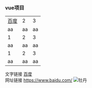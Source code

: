 ### vue项目
<table>
	<tr>
		<td><a href="https://www.baidu.com/">百度</a></td>
		<td>2</td>
		<td>3</td>
	</tr>
	<tr>
		<td>aa</td>
		<td>aa</td>
		<td>aa</td>
	</tr>
  <tr>
		<td>1</td>
		<td>2</td>
		<td>3</td>
	</tr>
	<tr>
		<td>aa</td>
		<td>aa</td>
		<td>aa</td>
	</tr>
  <tr>
		<td>1</td>
		<td>2</td>
		<td>3</td>
	</tr>
	<tr>
		<td>aa</td>
		<td>aa</td>
		<td>aa</td>
	</tr>
</table>

 [1]: http://www.google.com/
 [yahoo]: http://www.yahoo.com/
 文字链接 [百度](https://www.baidu.com/)  
网址链接 <https://www.baidu.com/>
![牡丹](http://pic6.huitu.com/res/20130116/84481_20130116142820494200_1.jpg)
